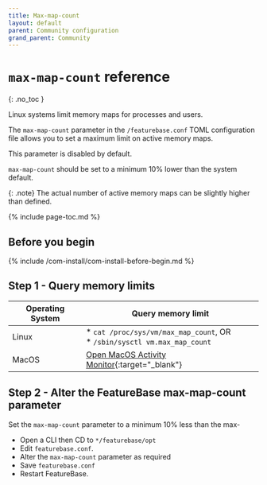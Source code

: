 ```yaml
---
title: Max-map-count
layout: default
parent: Community configuration
grand_parent: Community
---
```


# `max-map-count` reference
{: .no_toc }

Linux systems limit memory maps for processes and users.

The `max-map-count` parameter in the `/featurebase.conf` TOML configuration file allows you to set a maximum limit on active memory maps.

This parameter is disabled by default.

`max-map-count` should be set to a minimum 10% lower than the system default.

{: .note}
The actual number of active memory maps can be slightly higher than defined.

{% include page-toc.md %}

## Before you begin

{% include /com-install/com-install-before-begin.md %}

## Step 1 - Query memory limits

| Operating System | Query memory limit |
|---|---|
| Linux | * `cat /proc/sys/vm/max_map_count`, OR<br/>* `/sbin/sysctl vm.max_map_count` |
| MacOS | [Open MacOS Activity Monitor](https://support.apple.com/en-au/guide/activity-monitor/actmntr1001/mac){:target="_blank"} |

## Step 2 - Alter the FeatureBase max-map-count parameter

Set the `max-map-count` parameter to a minimum 10% less than the max-

* Open a CLI then CD to `*/featurebase/opt`
* Edit `featurebase.conf`.
* Alter the `max-map-count` parameter as required
* Save `featurebase.conf`
* Restart FeatureBase.
